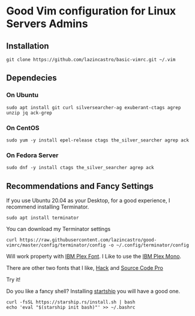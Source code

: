 # Good Vim configuration for Linux Servers Admins

## Installation
    git clone https://github.com/lazincastro/basic-vimrc.git ~/.vim

## Dependecies
### On Ubuntu
    sudo apt install git curl silversearcher-ag exuberant-ctags agrep unzip jq ack-grep 
### On CentOS
    sudo yum -y install epel-release ctags the_silver_searcher agrep ack
### On Fedora Server
    sudo dnf -y install ctags the_silver_searcher agrep ack
    
## Recommendations and Fancy Settings

If you use Ubuntu 20.04 as your Desktop, for a good experience, I recommend installing Terminator.
    
    sudo apt install terminator

You can download my Terminator settings

    curl https://raw.githubusercontent.com/lazincastro/good-vimrc/master/config/terminator/config -o ~/.config/terminator/config

Will work property with [IBM Plex Font](https://github.com/IBM/plex). I Like to use the [IBM Plex Mono](https://github.com/IBM/plex/tree/master/IBM-Plex-Mono/fonts/complete/ttf).

There are other two fonts that I like, [Hack](https://sourcefoundry.org/hack/) and [Source Code Pro](https://adobe-fonts.github.io/source-code-pro/)

Try it!

Do you like a fancy shell? Installing [startship](https://starship.rs/) you will have a good one.
    
    curl -fsSL https://starship.rs/install.sh | bash
    echo 'eval "$(starship init bash)"' >> ~/.bashrc


